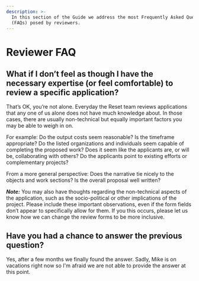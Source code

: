 ```yaml
---
description: >-
  In this section of the Guide we address the most Frequently Asked Questions
  (FAQs) posed by reviewers.
---
```


# Reviewer FAQ

## What if I don’t feel as though I have the necessary expertise \(or feel comfortable\) to review a specific application?

That’s OK, you’re not alone. Everyday the Reset team reviews applications that any one of us alone does not have much knowledge about. In those cases, there are usually non-technical but equally important factors you may be able to weigh in on. 

For example: Do the output costs seem reasonable? Is the timeframe appropriate? Do the listed organizations and individuals seem capable of completing the proposed work? Does it seem like the applicants are, or will be, collaborating with others? Do the applicants point to existing efforts or complementary projects? 

From a more general perspective: Does the narrative tie nicely to the objects and work sections? Is the overall proposal well written? 

_**Note:**_ You may also have thoughts regarding the non-technical aspects of the application, such as the socio-political or other implications of the project. Please include these important observations, even if the form fields don’t appear to specifically allow for them. If you this occurs, please let us know how we can change the review forms to be more inclusive.

## Have you had a chance to answer the previous question?

Yes, after a few months we finally found the answer. Sadly, Mike is on vacations right now so I'm afraid we are not able to provide the answer at this point.



